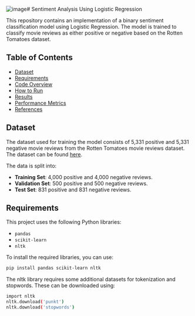 ![image](https://github.com/user-attachments/assets/80f3b36f-aa1c-4072-ba47-bafae2e51e2a)# Sentiment Analysis Using Logistic Regression

This repository contains an implementation of a binary sentiment classification model using Logistic Regression. The model is trained to classify movie reviews as either positive or negative based on the Rotten Tomatoes dataset.

## Table of Contents
- [Dataset](#dataset)
- [Requirements](#requirements)
- [Code Overview](#code-overview)
- [How to Run](#how-to-run)
- [Results](#results)
- [Performance Metrics](#performance-metrics)
- [References](#references)

## Dataset

The dataset used for training the model consists of 5,331 positive and 5,331 negative movie reviews from the Rotten Tomatoes movie reviews dataset. The dataset can be found [here](https://www.cs.cornell.edu/people/pabo/movie-review-data/rt-polaritydata.README.1.0.txt).

The data is split into:
- **Training Set**: 4,000 positive and 4,000 negative reviews.
- **Validation Set**: 500 positive and 500 negative reviews.
- **Test Set**: 831 positive and 831 negative reviews.

## Requirements

This project uses the following Python libraries:
- `pandas`
- `scikit-learn`
- `nltk`

To install the required libraries, you can use:

```bash
pip install pandas scikit-learn nltk
```

The nltk library requires some additional datasets for tokenization and stopwords. These can be downloaded using:

```bash
import nltk
nltk.download('punkt')
nltk.download('stopwords')
```
